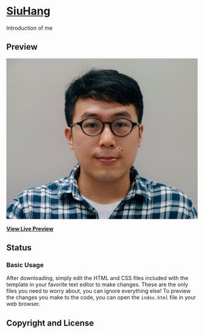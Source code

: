 # [SiuHang](https://wshwsh.me)

Introduction of me

## Preview

[![Resume Preview](img/profile_pic_1.jpg)](https://wshwsh.me)

**[View Live Preview](https://blackrockdigital.github.io/startbootstrap-resume/)**

## Status

### Basic Usage

After downloading, simply edit the HTML and CSS files included with the template in your favorite text editor to make changes. These are the only files you need to worry about, you can ignore everything else! To preview the changes you make to the code, you can open the `index.html` file in your web browser.

## Copyright and License
